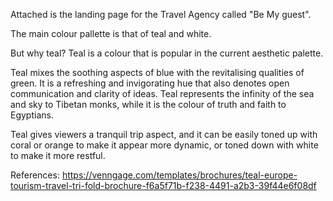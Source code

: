 Attached is the landing page for the Travel Agency called "Be My guest". 

The main colour pallette is that of teal and white. 

But why teal?
Teal is a colour that is popular in the current aesthetic palette.

Teal mixes the soothing aspects of blue with the revitalising qualities of green. It is a refreshing and invigorating hue that also denotes open communication and clarity of ideas. Teal represents the infinity of the sea and sky to Tibetan monks, while it is the colour of truth and faith to Egyptians.

Teal gives viewers a tranquil trip aspect, and it can be easily toned up with coral or orange to make it appear more dynamic, or toned down with white to make it more restful. 


References:
https://venngage.com/templates/brochures/teal-europe-tourism-travel-tri-fold-brochure-f6a5f71b-f238-4491-a2b3-39f44e6f08df
